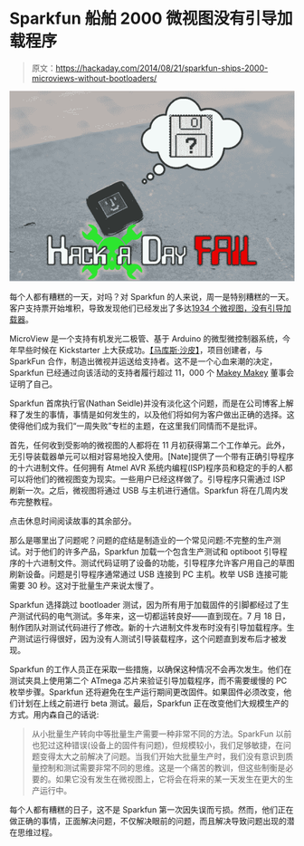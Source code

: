 # Sparkfun 船舶 2000 微视图没有引导加载程序

> 原文：<https://hackaday.com/2014/08/21/sparkfun-ships-2000-microviews-without-bootloaders/>

![microview-fail](img/3de5bf8026e00ee2c57dc6d9b81e59e2.png)

每个人都有糟糕的一天，对吗？对 Sparkfun 的人来说，周一是特别糟糕的一天。客户支持票开始堆积，导致发现他们已经发出了多达[1934 个微视图，没有引导加载器](https://www.sparkfun.com/news/1575)。

MicroView 是一个支持有机发光二极管、基于 Arduino 的微型微控制器系统，今年早些时候在 Kickstarter 上大获成功。[【马库斯·沙皮】](http://hackaday.com/2014/05/20/oh-the-people-youll-meet-at-maker-faire/)，项目创建者，与 SparkFun 合作，制造出微视并运送给支持者。这不是一个心血来潮的决定，Sparkfun 已经通过向该活动的支持者履行超过 11，000 个 [Makey Makey](http://hackaday.com/2012/05/25/review-and-a-build-makey-makey-a-banana-piano-and-mario/) 董事会证明了自己。

Sparkfun 首席执行官(Nathan Seidle)并没有淡化这个问题，而是在公司博客上解释了发生的事情，事情是如何发生的，以及他们将如何为客户做出正确的选择。这使得他们成为我们“一周失败”专栏的主题，在这里我们同情而不是批评。

首先，任何收到受影响的微视图的人都将在 11 月初获得第二个工作单元。此外，无引导装载器单元可以相对容易地投入使用。[Nate]提供了一个带有正确引导程序的十六进制文件。任何拥有 Atmel AVR 系统内编程(ISP)程序员和稳定的手的人都可以将他们的微视图变为现实。一些用户已经这样做了。引导程序只需通过 ISP 刷新一次。之后，微视图将通过 USB 与主机进行通信。Sparkfun 将在几周内发布完整教程。

点击休息时间阅读故事的其余部分。

那么是哪里出了问题呢？问题的症结是制造业的一个常见问题:不完整的生产测试。对于他们的许多产品，Sparkfun 加载一个包含生产测试和 optiboot 引导程序的十六进制文件。测试代码证明了设备的功能，引导程序允许客户用自己的草图刷新设备。问题是引导程序通常通过 USB 连接到 PC 主机。枚举 USB 连接可能需要 30 秒。这对于批量生产来说太慢了。

Sparkfun 选择跳过 bootloader 测试，因为所有用于加载固件的引脚都经过了生产测试代码的电气测试。多年来，这一切都运转良好——直到现在。7 月 18 日，制作团队对测试代码进行了修改。新的十六进制文件发布时没有引导加载程序。生产测试运行得很好，因为没有人测试引导装载程序，这个问题直到发布后才被发现。

Sparkfun 的工作人员正在采取一些措施，以确保这种情况不会再次发生。他们在测试夹具上使用第二个 ATmega 芯片来验证引导加载程序，而不需要缓慢的 PC 枚举步骤。Sparkfun 还将避免在生产运行期间更改固件。如果固件必须改变，他们计划在上线之前进行 beta 测试。最后，Sparkfun 正在改变他们大规模生产的方式。用内森自己的话说:

> 从小批量生产转向中等批量生产需要一种非常不同的方法。SparkFun 以前也犯过这种错误(设备上的固件有问题)，但规模较小，我们足够敏捷，在问题变得太大之前解决了问题。当我们开始大批量生产时，我们没有意识到质量控制和测试需要非常不同的思维。这是一个痛苦的教训，但这些制衡是必要的。如果它没有发生在微视图上，它将会在将来的某一天发生在更大的生产运行中。

每个人都有糟糕的日子，这不是 Sparkfun 第一次因失误而亏损。然而，他们正在做正确的事情，正面解决问题，不仅解决眼前的问题，而且解决导致问题出现的潜在思维过程。